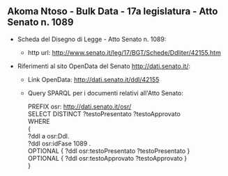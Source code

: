 ## Akoma Ntoso - Bulk Data - 17a legislatura - Atto Senato n. 1089 ##

* Scheda del Disegno di Legge - Atto Senato n. 1089:
	* http url: http://www.senato.it/leg/17/BGT/Schede/Ddliter/42155.htm

* Riferimenti al sito OpenData del Senato http://dati.senato.it/:
	* Link OpenData: http://dati.senato.it/ddl/42155
	* Query SPARQL per i documenti relativi all'Atto Senato:

        PREFIX osr: <http://dati.senato.it/osr/>  
		SELECT DISTINCT ?testoPresentato ?testoApprovato  
		WHERE  
		{  
		    ?ddl a osr:Ddl.  
		    ?ddl osr:idFase 1089 .  
		    OPTIONAL { ?ddl osr:testoPresentato ?testoPresentato }  
		    OPTIONAL { ?ddl osr:testoApprovato ?testoApprovato }  
		}
		
